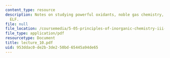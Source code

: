```yaml
---
content_type: resource
description: Notes on studying powerful oxidants, noble gas chemistry, and VSEPR -
  ELF.
file: null
file_location: /coursemedia/5-05-principles-of-inorganic-chemistry-iii-spring-2005/953ddac0de2b3de250bd65445a94de65_lecture_10.pdf
file_type: application/pdf
resourcetype: Document
title: lecture_10.pdf
uid: 953ddac0-de2b-3de2-50bd-65445a94de65
---
```

